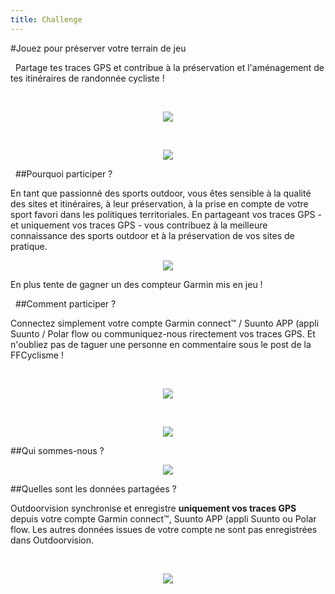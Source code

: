 ```yaml
---
title: Challenge
---
```


#Jouez pour préserver votre terrain de jeu  


&nbsp;
Partage tes traces GPS et contribue  à la préservation et l'aménagement de tes itinéraires de randonnée cycliste !

&nbsp;
<p align="center">
  <a href="https://staging-auth.outdoorvision.fr/auth/realms/PRNSN/protocol/openid-connect/registrations?client_id=back1-outdoorgeovision-prnsn&response_type=code&redirect_uri=https://staging-back.outdoorvision.fr/auth/done/&scope=openid">
   <img src="/medias/test-challenge-FFC-bouton.jpg">
</a>
</p>


&nbsp;
<p align="center">
  <img src="/medias/test-challenge-FFC-01.jpg">
</p>


&nbsp;
##Pourquoi participer ?

En tant que passionné des sports outdoor, vous êtes sensible à la qualité des sites et itinéraires, à leur préservation, à la prise en compte de votre sport favori dans les politiques territoriales. En partageant vos traces GPS - et uniquement vos traces GPS - vous contribuez à la meilleure connaissance des sports outdoor et à la préservation de vos sites de pratique.  

<p align="center">
  <img src="/medias/test-challenge-FFC-02.jpg">
</p>

En plus tente de gagner un des compteur Garmin mis en jeu !


&nbsp;
##Comment participer ?

Connectez simplement votre compte Garmin connect™ / Suunto APP (appli Suunto / Polar flow ou communiquez-nous rirectement vos traces GPS. Et n'oubliez pas de taguer une personne en commentaire sous le post de la FFCyclisme !


&nbsp;
<p align="center">
  <img src="/medias/logo-band.png">
</p>  


&nbsp;
<p align="center">
  <a href="https://staging-auth.outdoorvision.fr/auth/realms/PRNSN/protocol/openid-connect/registrations?client_id=back1-outdoorgeovision-prnsn&response_type=code&redirect_uri=https://staging-back.outdoorvision.fr/auth/done/&scope=openid">
   <img src="/medias/test-challenge-FFC-bouton.jpg">
</a>
</p>

##Qui sommes-nous ?

<p align="center">
  <img src="/medias/test-challenge-FFC-video.jpg">
</p>
##Quelles sont les données partagées ?

Outdoorvision synchronise et enregistre **uniquement vos traces GPS** depuis votre compte Garmin connect™, Suunto APP (appli Suunto ou Polar flow. Les autres données issues de votre compte ne sont pas enregistrées dans Outdoorvision.


&nbsp;
<p align="center">
  <a href="https://staging-auth.outdoorvision.fr/auth/realms/PRNSN/protocol/openid-connect/registrations?client_id=back1-outdoorgeovision-prnsn&response_type=code&redirect_uri=https://staging-back.outdoorvision.fr/auth/done/&scope=openid">
   <img src="/medias/test-challenge-FFC-bouton.jpg">
</a>
</p>  


&nbsp;
